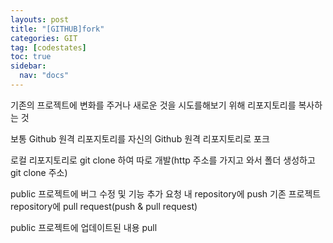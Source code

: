 ```yaml
---
layouts: post
title: "[GITHUB]fork"
categories: GIT
tag: [codestates]
toc: true
sidebar:
  nav: "docs"
---
```


기존의 프로젝트에 변화를 주거나 새로운 것을 시도를해보기 위해 리포지토리를 복사하는 것

보통 Github 원격 리포지토리를 자신의 Github 원격 리포지토리로 포크

로컬 리포지토리로 git clone 하여 따로 개발(http 주소를 가지고 와서 폴더 생성하고 git clone 주소)

public 프로젝트에 버그 수정 및 기능 추가 요청
내 repository에 push 기존 프로젝트 repository에 pull request(push & pull request)

public 프로젝트에 업데이트된 내용 pull
